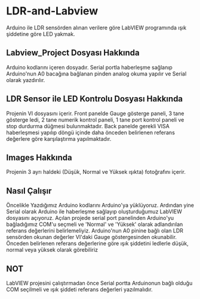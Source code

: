 # LDR-and-Labview

Arduino ile LDR sensörden alınan verilere göre LabVIEW programında ışık şiddetine göre LED yakmak.


## Labview_Project Dosyası Hakkında

Arduino kodlarını içeren dosyadır. Serial portla haberleşme sağlanıp Arduino'nun A0 bacağına bağlanan pinden analog okuma yapılır ve Serial olarak yazdırılır.

## LDR Sensor ile LED Kontrolu Dosyası Hakkında

Projenin VI dosyasını içerir. Front panelde Gauge gösterge paneli, 3 tane gösterge ledi, 2 tane  numerik kontrol paneli, 1 tane port kontrol paneli ve stop durdurma düğmesi bulunmaktadır. Back panelde gerekli VISA haberleşmesi yapılıp döngü içinde daha önceden belirlenen referans değerlere göre karşılaştırma yapılmaktadır.

## Images Hakkında

Projenin 3 ayrı haldeki (Düşük, Normal ve Yüksek ışıkta) fotoğrafını içerir. 

## Nasıl Çalışır

Öncelikle Yazdığımız Arduino kodlarını Arduino'ya yüklüyoruz. Ardından yine Serial olarak Arduino ile haberleşme sağlayıp oluşturduğumuz LabVIEW dosyasını açıyoruz. Açılan projede serial port panelinden Arduino'yu bağladığımız COM'u seçmeli ve 'Normal' ve 'Yüksek' olarak adlandırılan referans değerlerini belirlemeliyiz. 
Arduino'nun A0 pinine bağlı olan LDR sensörden okunan değerler VI'daki Gauge göstergesinden okunabilir. Önceden belirlenen referans değerlerine göre ışık şiddetini ledlerle düşük, normal veya yüksek olarak görebiliriz

## NOT

LabVIEW projesini çalıştırmadan önce Serial portta Arduinonun bağlı olduğu COM seçilmeli ve ışık şiddeti referans değerleri yazılmalıdır.
